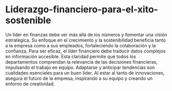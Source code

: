 # Liderazgo-financiero-para-el-xito-sostenible
Un líder en finanzas debe ver más allá de los números y fomentar una visión estratégica. Su enfoque en el crecimiento y la sostenibilidad beneficia tanto a la empresa como a sus empleados, fortaleciendo la colaboración y la confianza.
Para ser eficaz, el líder financiero debe traducir datos complejos en información accesible. Esta claridad permite que todos los departamentos comprendan la relevancia de las decisiones financieras, impulsando el trabajo en equipo.
Adaptarse y anticipar tendencias son cualidades esenciales para un buen líder. Al estar al tanto de innovaciones, asegura el futuro de la empresa, inspirando a su equipo y creando un entorno de creatividad. 
